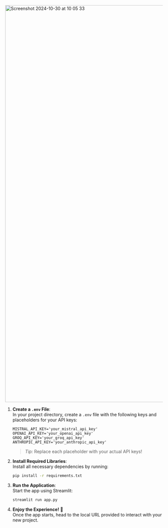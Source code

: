 <img width="1268" alt="Screenshot 2024-10-30 at 10 05 33" src="https://github.com/user-attachments/assets/4b4788ee-36d9-47af-b8f2-c9ae5d0cd5cd">


1. **Create a `.env` File**:  
   In your project directory, create a `.env` file with the following keys and placeholders for your API keys:

    ```plaintext
    MISTRAL_API_KEY='your_mistral_api_key'
    OPENAI_API_KEY='your_openai_api_key'
    GROQ_API_KEY='your_groq_api_key'
    ANTHROPIC_API_KEY='your_anthropic_api_key'
    ```

    > *Tip:* Replace each placeholder with your actual API keys!

2. **Install Required Libraries**:  
   Install all necessary dependencies by running:

    ```bash
    pip install -r requirements.txt
    ```

3. **Run the Application**:  
   Start the app using Streamlit:

    ```bash
    streamlit run app.py
    ```

4. **Enjoy the Experience!** 🎉  
   Once the app starts, head to the local URL provided to interact with your new project.
